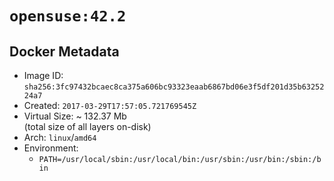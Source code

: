 # `opensuse:42.2`

## Docker Metadata

- Image ID: `sha256:3fc97432bcaec8ca375a606bc93323eaab6867bd06e3f5df201d35b6325224a7`
- Created: `2017-03-29T17:57:05.721769545Z`
- Virtual Size: ~ 132.37 Mb  
  (total size of all layers on-disk)
- Arch: `linux`/`amd64`
- Environment:
  - `PATH=/usr/local/sbin:/usr/local/bin:/usr/sbin:/usr/bin:/sbin:/bin`
